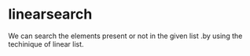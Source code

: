 # linearsearch
We can search the elements present or not in the given list .by using the techinique of linear list.
